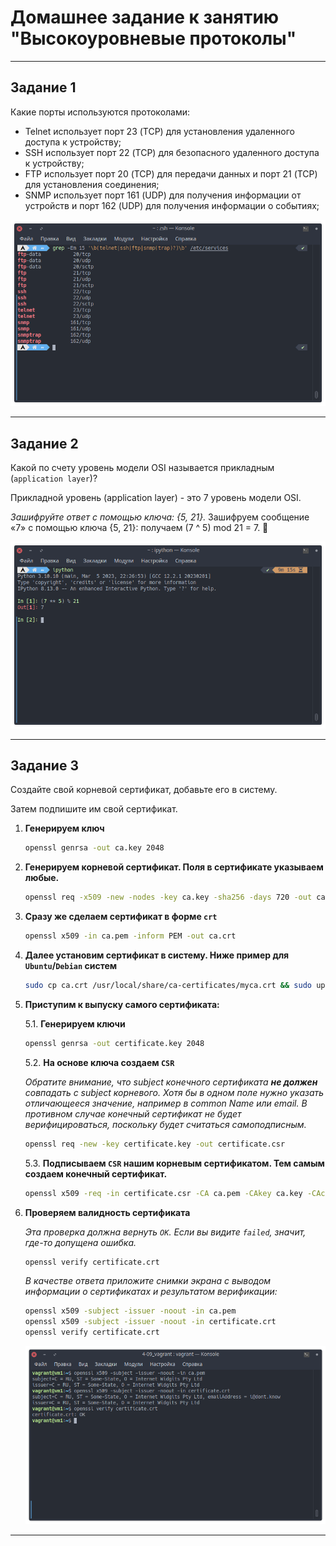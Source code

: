 # Домашнее задание к занятию "Высокоуровневые протоколы"

------

## Задание 1

Какие порты используются протоколами:

- Telnet использует порт 23 (TCP) для установления удаленного доступа к устройству;
- SSH использует порт 22 (TCP) для безопасного удаленного доступа к устройству;
- FTP использует порт 20 (TCP) для передачи данных и порт 21 (TCP) для установления соединения;
- SNMP использует порт 161 (UDP) для получения информации от устройств и порт 162 (UDP) для получения информации о событиях;

![alter_text](images/task_1.png "Порты")

------

## Задание 2

Какой по счету уровень модели OSI называется прикладным (`application layer`)?

Прикладной уровень (application layer) - это 7 уровень модели OSI.

*Зашифруйте ответ с помощью ключа: {5, 21}.*
Зашифруем сообщение «7» с помощью ключа {5, 21}: получаем (7 ^ 5) mod 21 = 7. 🤣

![alter_text](images/task_2.png "Шифруем")

------

## Задание 3

Создайте свой корневой сертификат, добавьте его в систему.

Затем подпишите им свой сертификат.

1. **Генерируем ключ**

    ```bash
    openssl genrsa -out ca.key 2048
    ```

2. **Генерируем корневой сертификат. Поля в сертификате указываем любые.**

    ```bash
    openssl req -x509 -new -nodes -key ca.key -sha256 -days 720 -out ca.pem
    ```

3. **Сразу же сделаем сертификат в форме `crt`**

    ```bash
    openssl x509 -in ca.pem -inform PEM -out ca.crt
    ```

4. **Далее установим сертификат в систему. Ниже пример для `Ubuntu`/`Debian` систем**

    ```bash
    sudo cp ca.crt /usr/local/share/ca-certificates/myca.crt && sudo update-ca-certificates
    ```

5. **Приступим к выпуску самого сертификата:**

    5.1. **Генерируем ключи**

    ```bash
    openssl genrsa -out certificate.key 2048
    ```

    5.2. **На основе ключа создаем `CSR`**

    *Обратите внимание, что subject конечного сертификата **не должен** совпадать с subject корневого. Хотя бы в одном поле нужно указать отличающееся значение, например в common Name или email. В противном случае конечный сертификат не будет верифицироваться, поскольку будет считаться самоподписным.*

    ```bash
    openssl req -new -key certificate.key -out certificate.csr
    ```

    5.3. **Подписываем `CSR` нашим корневым сертификатом. Тем самым создаем конечный сертификат.**

    ```bash
    openssl x509 -req -in certificate.csr -CA ca.pem -CAkey ca.key -CAcreateserial -out certificate.crt -days 360 -sha256
    ```

6. **Проверяем валидность сертификата**

    *Эта проверка должна вернуть `OK`. Если вы видите `failed`, значит, где-то допущена ошибка.*

    ```bash
    openssl verify certificate.crt
    ```

    *В качестве ответа приложите снимки экрана с выводом информации о сертификатах и результатом верификации:*

    ```bash
    openssl x509 -subject -issuer -noout -in ca.pem
    openssl x509 -subject -issuer -noout -in certificate.crt
    openssl verify certificate.crt
    ```

    ![alter_text](images/task_3_9.png "Результат")

------
